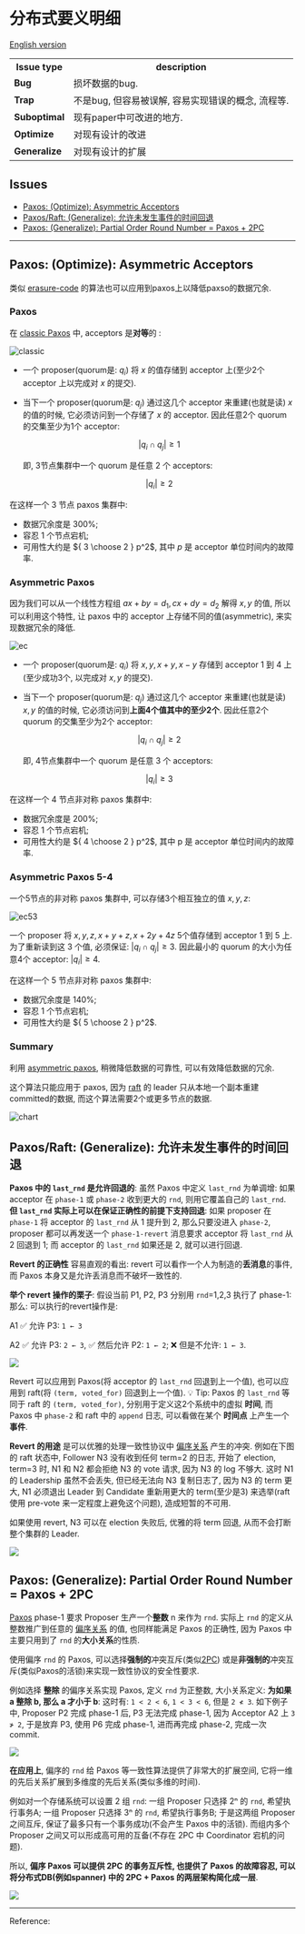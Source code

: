 # 分布式要义明细

[English version](README.md)

<!-- DO NOT EDIT README.md directly. It is built from [src/README.md](src/README.md). -->

<table>
<tr class="header">
<th>Issue type</th>
<th>description</th>
</tr>
<tr class="odd">
<td><strong>Bug</strong></td>
<td>损坏数据的bug.</td>
</tr>
<tr class="even">
<td><strong>Trap</strong></td>
<td>不是bug, 但容易被误解, 容易实现错误的概念, 流程等.</td>
</tr>
<tr class="odd">
<td><strong>Suboptimal</strong></td>
<td>现有paper中可改进的地方.</td>
</tr>
<tr class="even">
<td><strong>Optimize</strong></td>
<td>对现有设计的改进</td>
</tr>
<tr class="odd">
<td><strong>Generalize</strong></td>
<td>对现有设计的扩展</td>
</tr>
</table>

## Issues

<!-- START doctoc generated TOC please keep comment here to allow auto update -->
<!-- DON'T EDIT THIS SECTION, INSTEAD RE-RUN doctoc TO UPDATE -->

- [Paxos: (Optimize): Asymmetric Acceptors](#paxos-optimize-asymmetric-acceptors)
- [Paxos/Raft: (Generalize): 允许未发生事件的时间回退](#paxosraft-generalize-%E5%85%81%E8%AE%B8%E6%9C%AA%E5%8F%91%E7%94%9F%E4%BA%8B%E4%BB%B6%E7%9A%84%E6%97%B6%E9%97%B4%E5%9B%9E%E9%80%80)
- [Paxos: (Generalize): Partial Order Round Number = Paxos + 2PC](#paxos-generalize-partial-order-round-number--paxos--2pc)

<!-- END doctoc generated TOC please keep comment here to allow auto update -->

<!-- #### List -->

---

## Paxos: (Optimize): Asymmetric Acceptors

类似 [erasure-code](https://en.wikipedia.org/wiki/Erasure_code) 的算法也可以应用到paxos上以降低paxso的数据冗余.

### Paxos

在 [classic Paxos](http://lamport.azurewebsites.net/pubs/pubs.html#paxos-simple) 中, acceptors 是**对等**的 :

![classic](https://cdn.jsdelivr.net/gh/drmingdrmer/consensus-essence@main-asset/CN/8f2689f1e7dba5f9-asymmetric-paxos-classic.jpeg)

-   一个 proposer(quorum是: $q_i$) 将 $x$ 的值存储到 acceptor 上(至少2个 acceptor 上以完成对 $x$ 的提交).

-   当下一个 proposer(quorum是: $q_j$) 通过这几个 acceptor 来重建(也就是读) $x$ 的值的时候, 它必须访问到一个存储了 $x$ 的 acceptor.
    因此任意2个 quorum 的交集至少为1个 acceptor:

    $$|q_i \cap q_j| \ge 1$$

    即, 3节点集群中一个 quorum 是任意 2 个 acceptors:

    $$|q_i| \ge 2$$

在这样一个 3 节点 paxos 集群中:

-   数据冗余度是 300%;
-   容忍 1 个节点宕机;
-   可用性大约是 ${ 3 \choose 2  } p^2$, 其中 $p$ 是 acceptor 单位时间内的故障率.

### Asymmetric Paxos

因为我们可以从一个线性方程组 $ax+by=d_1, cx+dy=d_2$ 解得 $x, y$ 的值, 所以可以利用这个特性, 让 paxos 中的 acceptor 上存储不同的值(asymmetric), 来实现数据冗余的降低.

![ec](https://cdn.jsdelivr.net/gh/drmingdrmer/consensus-essence@main-asset/CN/0bb845a2df1a5134-asymmetric-paxos-ec.jpeg)

-   一个 proposer(quorum是: $q_i$) 将 $x, y, x+y, x-y$ 存储到 acceptor 1 到 4 上(至少成功3个, 以完成对 $x, y$ 的提交).

-   当下一个 proposer(quorum是: $q_j$) 通过这几个 acceptor 来重建(也就是读) $x, y$ 的值的时候, 它必须访问到**上面4个值其中的至少2个**.
    因此任意2个 quorum 的交集至少为2个 acceptor:

    $$|q_i \cap q_j| \ge 2$$

    即, 4节点集群中一个 quorum 是任意 3 个 acceptors:

    $$|q_i| \ge 3$$

在这样一个 4 节点非对称 paxos 集群中:

-   数据冗余度是 200%;
-   容忍 1 个节点宕机;
-   可用性大约是 ${ 4 \choose 2  } p^2$, 其中 p 是 acceptor 单位时间内的故障率.

### Asymmetric Paxos 5-4

一个5节点的非对称 paxos 集群中, 可以存储3个相互独立的值 $x, y, z$:

![ec53](https://cdn.jsdelivr.net/gh/drmingdrmer/consensus-essence@main-asset/CN/586e20c6dfc9460f-asymmetric-paxos-ec-53.jpeg)

一个 proposer 将 $x, y, z, x+y+z, x+2y+4z$ 5个值存储到 acceptor 1 到 5 上.
为了重新读到这 3 个值, 必须保证: $|q_i \cap q_j| \ge 3$.
因此最小的 quorum 的大小为任意4个 acceptor: $|q_i| \ge 4$.

在这样一个 5 节点非对称 paxos 集群中:

-   数据冗余度是 140%;
-   容忍 1 个节点宕机;
-   可用性大约是 ${ 5 \choose 2  } p^2$.

### Summary

利用 [asymmetric paxos](https://github.com/drmingdrmer/consensus-bugs/blob/main/CN.md#paxos-optimize-asymmetric-acceptors), 稍微降低数据的可靠性, 可以有效降低数据的冗余.

这个算法只能应用于 paxos, 因为 [raft](https://raft.github.io/) 的 leader 只从本地一个副本重建committed的数据, 而这个算法需要2个或更多节点的数据.

![chart](https://cdn.jsdelivr.net/gh/drmingdrmer/consensus-essence@main-asset/CN/781c336bed9bc848-asymmetric-paxos-chart.jpeg)

## Paxos/Raft: (Generalize): 允许未发生事件的时间回退

**Paxos 中的 `last_rnd` 是允许回退的**: 虽然 Paxos 中定义 `last_rnd`  为单调增: 如果 acceptor 在 `phase-1` 或 `phase-2` 收到更大的 `rnd`, 则用它覆盖自己的 `last_rnd`. **但 `last_rnd` 实际上可以在保证正确性的前提下支持回退**: 如果 proposer 在 `phase-1` 将 acceptor 的 `last_rnd` 从 1 提升到 2,
那么只要没进入 `phase-2`, proposer 都可以再发送一个 `phase-1-revert` 消息要求 acceptor 将 `last_rnd` 从 2 回退到 1; 而 acceptor 的 `last_rnd` 如果还是 2, 就可以进行回退.

**Revert 的正确性** 容易直观的看出: revert 可以看作一个人为制造的**丢消息**的事件, 而 Paxos 本身又是允许丢消息而不破坏一致性的.

**举个 revert 操作的栗子**: 假设当前 P1, P2, P3 分别用 `rnd`=1,2,3 执行了 phase-1: 那么:
可以执行的revert操作是:

A1 ✅ 允许 P3: `1 ← 3`

A2 ✅ 允许 P3: `2 ← 3`, ✅ 然后允许 P2: `1 ← 2`; ❌ 但是不允许: `1 ← 3`.

![](https://cdn.jsdelivr.net/gh/drmingdrmer/consensus-essence@main-asset/CN/37058a8e8375f3cf-paxos-revert-rnd-margin.jpeg)

Revert 可以应用到 Paxos(将 acceptor 的 `last_rnd` 回退到上一个值), 也可以应用到 raft(将 `(term, voted_for)` 回退到上一个值).
💡 Tip: Paxos 的 `last_rnd` 等同于 raft 的 `(term, voted_for)`, 分别用于定义这2个系统中的虚拟 **时间**, 而 Paxos 中 `phase-2` 和 raft 中的 `append` 日志, 可以看做在某个 **时间点** 上产生一个 **事件**.

**Revert 的用途** 是可以优雅的处理一致性协议中 [偏序关系](https://zh.wikipedia.org/wiki/%E5%81%8F%E5%BA%8F%E5%85%B3%E7%B3%BB) 产生的冲突.
例如在下图的 raft 状态中, Follower N3 没有收到任何 term=2 的日志, 开始了 election,
term=3 时, N1 和 N2 都会拒绝 N3 的 vote 请求, 因为 N3 的 log 不够大.
这时 N1 的 Leadership 虽然不会丢失, 但已经无法向 N3 复制日志了, 因为 N3 的 term 更大,
N1 必须退出 Leader 到 Candidate 重新用更大的 term(至少是3) 来选举(raft 使用 pre-vote 来一定程度上避免这个问题), 造成短暂的不可用.

如果使用 revert, N3 可以在 election 失败后, 优雅的将 term 回退, 从而不会打断整个集群的 Leader.

![](https://cdn.jsdelivr.net/gh/drmingdrmer/consensus-essence@main-asset/CN/2c6d7d468a0ecc49-paxos-revert-rnd-raft-margin.jpeg)

## Paxos: (Generalize): Partial Order Round Number = Paxos + 2PC

[Paxos](https://en.wikipedia.org/wiki/Paxos_(computer_science)) phase-1 要求
Proposer 生产一个**整数** n 来作为 `rnd`.
实际上 `rnd` 的定义从整数推广到任意的 [偏序关系](https://en.wikipedia.org/wiki/Partially_ordered_set) 的值, 也同样能满足 Paxos 的正确性, 因为 Paxos 中主要只用到了 `rnd` 的**大小关系**的性质.

使用偏序 `rnd` 的 Paxos,
可以选择**强制的**冲突互斥(类似[2PC](https://en.wikipedia.org/wiki/Two-phase_commit_protocol))
或是**非强制的**冲突互斥(类似Paxos的活锁)来实现一致性协议的安全性要求.

例如选择 **整除** 的偏序关系实现 Paxos, 定义 `rnd` 为正整数,
大小关系定义: **为如果 a 整除 b, 那么 a 才小于 b**:
这时有: `1 < 2 < 6`, `1 < 3 < 6`, 但是 `2 ≮ 3`.
如下例子中, Proposer P2 完成 phase-1 后, P3 无法完成 phase-1, 因为 Acceptor A2 上 `3 ≯ 2`, 于是放弃 P3, 使用 P6 完成 phase-1, 进而再完成 phase-2, 完成一次commit.

![](https://cdn.jsdelivr.net/gh/drmingdrmer/consensus-essence@main-asset/CN/1edffee04dce1de6-paxos-partial-order-rnd.jpeg)

**在应用上**, 偏序的 `rnd` 给 Paxos 等一致性算法提供了非常大的扩展空间,
它将一维的先后关系扩展到多维度的先后关系(类似多维的时间).

例如对一个存储系统可以设置 2 组 `rnd`:
一组 Proposer 只选择 2ⁿ 的 `rnd`, 希望执行事务A;
一组 Proposer 只选择 3ⁿ 的 `rnd`, 希望执行事务B;
于是这两组 Proposer 之间互斥, 保证了最多只有一个事务成功(不会产生 Paxos 中的活锁).
而组内多个 Proposer 之间又可以形成高可用的互备(不存在 2PC 中 Coordinator 宕机的问题).

所以, **偏序 Paxos 可以提供 2PC 的事务互斥性, 也提供了 Paxos 的故障容忍, 可以将分布式DB(例如spanner) 中的 2PC + Paxos 的两层架构简化成一层**.

![](https://cdn.jsdelivr.net/gh/drmingdrmer/consensus-essence@main-asset/CN/3332869ed261c6d8-qrcode-hori-margin.jpg)

---



Reference:

